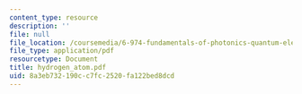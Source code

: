 ```yaml
---
content_type: resource
description: ''
file: null
file_location: /coursemedia/6-974-fundamentals-of-photonics-quantum-electronics-spring-2006/8a3eb732190cc7fc2520fa122bed8dcd_hydrogen_atom.pdf
file_type: application/pdf
resourcetype: Document
title: hydrogen_atom.pdf
uid: 8a3eb732-190c-c7fc-2520-fa122bed8dcd
---
```

